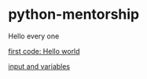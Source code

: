 # python-mentorship

Hello every one

[first code: Hello world](Lessons/Lesson01/first.py)

[input and variables](Lessons/Lesson01/variables.py)

